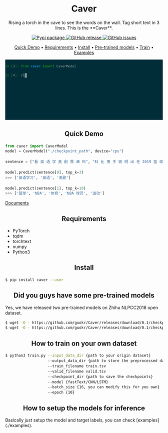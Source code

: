 <h1 align="center">Caver</h1>

<p align="center">Rising a torch in the cave to see the words on the wall. Tag short text in 3 lines. This is the **Caver**.</p>

<p align="center">
  <a href="https://pypi.org/search/?q=bert-serving">
      <img src="https://img.shields.io/pypi/v/caver.svg?colorB=brightgreen"
           alt="Pypi package">
    </a>
  <a href="https://github.com/hanxiao/bert-as-service/releases">
      <img src="https://img.shields.io/github/release/guokr/caver.svg"
           alt="GitHub release">
  </a>
  <a href="https://github.com/hanxiao/bert-as-service/issues">
        <img src="https://img.shields.io/github/issues/guokr/caver.svg"
             alt="GitHub issues">
  </a>
</p>

<p align="center">
  <a href="#Quick-Demo">Quick Demo</a> •
  <a href="#requirements">Requirements</a> •
  <a href="#install">Install</a> •
  <a href="#did-you-guys-have-some-pre-trained-models">Pre-trained models</a> •
  <a href="#speech_balloon-faq">Train</a> •
  <a href="#zap-benchmark">Examples</a>
  
</p>
<p align="center">
  <img src=".github/demo.gif?raw=true" width="700">
 </p>


<h2 align="center">Quick Demo</h2>

```python
from caver import CaverModel
model = CaverModel("./checkpoint_path", device="cpu")

sentence = ["看 英 语 学 美 剧 靠 谱 吗", "科 比 携 手 姚 明 出 任 2019 篮 球 世 界 杯 全 球 大 使"]

model.predict(sentence[0], top_k=3)
>>> ['英语学习', '英语', '美剧']

model.predict(sentence[1], top_k=10)
>>> ['篮球', 'NBA', '体育', 'NBA 球员', '运动']
```

[Documents](https://guokr.github.io/Caver)

<h2 align="center">Requirements</h2>

* PyTorch
* tqdm
* torchtext
* numpy
* Python3

<h2 align="center">Install</h2>

```bash
$ pip install caver --user
```

<h2 align="center">Did you guys have some pre-trained models</h2>

Yes, we have released two pre-trained models on Zhihu NLPCC2018 open dataset.

```bash
$ wget -O - https://github.com/guokr/Caver/releases/download/0.1/checkpoints_char_cnn.tar.gz | tar zxvf -
$ wget -O - https://github.com/guokr/Caver/releases/download/0.1/checkpoints_char_lstm.tar.gz | tar zxvf -
```

<h2 align="center">How to train on your own dataset</h2>

```bash
$ python3 train.py --input_data_dir {path to your origin dataset}
                   --output_data_dir {path to store the preprocessed dataset}
                   --train_filename train.tsv
                   --valid_filename valid.tsv
                   --checkpoint_dir {path to save the checkpoints}
                   --model {fastText/CNN/LSTM}
                   --batch_size {16, you can modify this for you own}
                   --epoch {10}

```

<h2 align="center">How to setup the models for inference</h2>
Basically just setup the model and target labels, you can check [examples](./examples).
